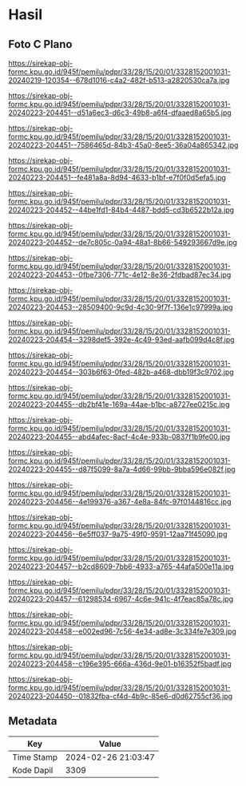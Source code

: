 # Hasil

## Foto C Plano

https://sirekap-obj-formc.kpu.go.id/945f/pemilu/pdpr/33/28/15/20/01/3328152001031-20240219-120354--678d1016-c4a2-482f-b513-a2820530ca7a.jpg

https://sirekap-obj-formc.kpu.go.id/945f/pemilu/pdpr/33/28/15/20/01/3328152001031-20240223-204451--d51a6ec3-d6c3-49b8-a6f4-dfaaed8a65b5.jpg

https://sirekap-obj-formc.kpu.go.id/945f/pemilu/pdpr/33/28/15/20/01/3328152001031-20240223-204451--7586465d-84b3-45a0-8ee5-36a04a865342.jpg

https://sirekap-obj-formc.kpu.go.id/945f/pemilu/pdpr/33/28/15/20/01/3328152001031-20240223-204451--fe481a8a-8d94-4633-b1bf-e7f0f0d5efa5.jpg

https://sirekap-obj-formc.kpu.go.id/945f/pemilu/pdpr/33/28/15/20/01/3328152001031-20240223-204452--44be1fd1-84b4-4487-bdd5-cd3b6522b12a.jpg

https://sirekap-obj-formc.kpu.go.id/945f/pemilu/pdpr/33/28/15/20/01/3328152001031-20240223-204452--de7c805c-0a94-48a1-8b66-549293667d9e.jpg

https://sirekap-obj-formc.kpu.go.id/945f/pemilu/pdpr/33/28/15/20/01/3328152001031-20240223-204453--0fbe7306-771c-4e12-8e36-2fdbad87ec34.jpg

https://sirekap-obj-formc.kpu.go.id/945f/pemilu/pdpr/33/28/15/20/01/3328152001031-20240223-204453--28509400-9c9d-4c30-9f7f-136e1c97999a.jpg

https://sirekap-obj-formc.kpu.go.id/945f/pemilu/pdpr/33/28/15/20/01/3328152001031-20240223-204454--3298def5-392e-4c49-93ed-aafb099d4c8f.jpg

https://sirekap-obj-formc.kpu.go.id/945f/pemilu/pdpr/33/28/15/20/01/3328152001031-20240223-204454--303b6f63-0fed-482b-a468-dbb19f3c9702.jpg

https://sirekap-obj-formc.kpu.go.id/945f/pemilu/pdpr/33/28/15/20/01/3328152001031-20240223-204455--db2bf41e-169a-44ae-b1bc-a8727ee0215c.jpg

https://sirekap-obj-formc.kpu.go.id/945f/pemilu/pdpr/33/28/15/20/01/3328152001031-20240223-204455--abd4afec-8acf-4c4e-933b-0837f1b9fe00.jpg

https://sirekap-obj-formc.kpu.go.id/945f/pemilu/pdpr/33/28/15/20/01/3328152001031-20240223-204455--d87f5099-8a7a-4d66-99bb-9bba596e082f.jpg

https://sirekap-obj-formc.kpu.go.id/945f/pemilu/pdpr/33/28/15/20/01/3328152001031-20240223-204456--4e199376-a367-4e8a-84fc-97f0144816cc.jpg

https://sirekap-obj-formc.kpu.go.id/945f/pemilu/pdpr/33/28/15/20/01/3328152001031-20240223-204456--6e5ff037-9a75-49f0-9591-12aa71f45090.jpg

https://sirekap-obj-formc.kpu.go.id/945f/pemilu/pdpr/33/28/15/20/01/3328152001031-20240223-204457--b2cd8609-7bb6-4933-a765-44afa500e11a.jpg

https://sirekap-obj-formc.kpu.go.id/945f/pemilu/pdpr/33/28/15/20/01/3328152001031-20240223-204457--61298534-6967-4c6e-941c-4f7eac85a78c.jpg

https://sirekap-obj-formc.kpu.go.id/945f/pemilu/pdpr/33/28/15/20/01/3328152001031-20240223-204458--e002ed96-7c56-4e34-ad8e-3c334fe7e309.jpg

https://sirekap-obj-formc.kpu.go.id/945f/pemilu/pdpr/33/28/15/20/01/3328152001031-20240223-204458--c196e395-666a-436d-9e01-b16352f5badf.jpg

https://sirekap-obj-formc.kpu.go.id/945f/pemilu/pdpr/33/28/15/20/01/3328152001031-20240223-204450--01832fba-cf4d-4b9c-85e6-d0d62755cf36.jpg


## Metadata

| Key        | Value               |
| ---------- | ------------------- |
| Time Stamp | 2024-02-26 21:03:47 |
| Kode Dapil | 3309                |



